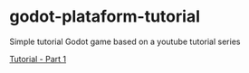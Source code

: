 # godot-plataform-tutorial
Simple tutorial Godot game based on a youtube tutorial series

[Tutorial - Part 1](https://www.youtube.com/watch?v=HvPTSZl2WCc)
